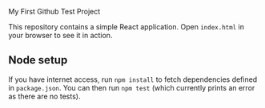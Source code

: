 My First Github Test Project

This repository contains a simple React application. Open `index.html` in your
browser to see it in action.

## Node setup

If you have internet access, run `npm install` to fetch dependencies defined in
`package.json`. You can then run `npm test` (which currently prints an error as
there are no tests).
